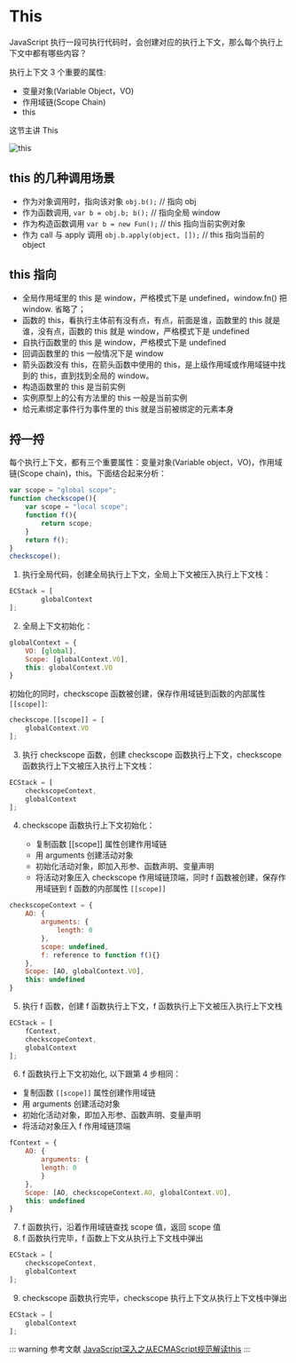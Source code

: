 # This

JavaScript 执行一段可执行代码时，会创建对应的执行上下文，那么每个执行上下文中都有哪些内容？

执行上下文 3 个重要的属性:

- 变量对象(Variable Object，VO)
- 作用域链(Scope Chain)
- this

这节主讲 This

![this](/blog/images/javascript/this.png)

## this 的几种调用场景

- 作为对象调用时，指向该对象 `obj.b();` // 指向 obj
- 作为函数调用, `var b = obj.b; b();` // 指向全局 window
- 作为构造函数调用 `var b = new Fun();` // this 指向当前实例对象
- 作为 call 与 apply 调用 `obj.b.apply(object, []);` // this 指向当前的 object

## this 指向

- 全局作用域里的 this 是 window，严格模式下是 undefined，window.fn() 把 window. 省略了；
- 函数的 this，看执行主体前有没有点，有点，前面是谁，函数里的 this 就是谁，没有点，函数的 this 就是 window，严格模式下是 undefined
- 自执行函数里的 this 是 window，严格模式下是 undefined
- 回调函数里的 this 一般情况下是 window
- 箭头函数没有 this，在箭头函数中使用的 this，是上级作用域或作用域链中找到的 this，直到找到全局的 window。
- 构造函数里的 this 是当前实例
- 实例原型上的公有方法里的 this 一般是当前实例
- 给元素绑定事件行为事件里的 this 就是当前被绑定的元素本身

## 捋一捋

每个执行上下文，都有三个重要属性：变量对象(Variable object，VO)，作用域链(Scope chain)，this。下面结合起来分析：
```js
var scope = "global scope";
function checkscope(){
    var scope = "local scope";
    function f(){
        return scope;
    }
    return f();
}
checkscope();
```
1. 执行全局代码，创建全局执行上下文，全局上下文被压入执行上下文栈：
```js
ECStack = [
        globalContext
];
```
2. 全局上下文初始化：
```js
globalContext = {
    VO: [global],
    Scope: [globalContext.VO],
    this: globalContext.VO
}
```
初始化的同时，checkscope 函数被创建，保存作用域链到函数的内部属性 `[[scope]]`:
```js
checkscope.[[scope]] = [
    globalContext.VO
];
```
3. 执行 checkscope 函数，创建 checkscope 函数执行上下文，checkscope 函数执行上下文被压入执行上下文栈：
```js
ECStack = [
    checkscopeContext,
    globalContext
];
```
4. checkscope 函数执行上下文初始化：

   - 复制函数 [[scope]] 属性创建作用域链
   - 用 arguments 创建活动对象
   - 初始化活动对象，即加入形参、函数声明、变量声明
   - 将活动对象压入 checkscope 作用域链顶端，同时 f 函数被创建，保存作用域链到 f 函数的内部属性 `[[scope]]`
```js
checkscopeContext = {
    AO: {
        arguments: {
            length: 0
        },
        scope: undefined,
        f: reference to function f(){}
    },
    Scope: [AO, globalContext.VO],
    this: undefined
}
```
5.	执行 f 函数，创建 f 函数执行上下文，f 函数执行上下文被压入执行上下文栈
```js
ECStack = [
    fContext,
    checkscopeContext,
    globalContext
];
```
6.	f 函数执行上下文初始化, 以下跟第 4 步相同：

- 复制函数 `[[scope]]` 属性创建作用域链
- 用 arguments 创建活动对象
- 初始化活动对象，即加入形参、函数声明、变量声明
- 将活动对象压入 f 作用域链顶端
```js
fContext = {
    AO: {
        arguments: {
        length: 0
        }
    },
    Scope: [AO, checkscopeContext.AO, globalContext.VO],
    this: undefined
}
```
7. f 函数执行，沿着作用域链查找 scope 值，返回 scope 值
8. f 函数执行完毕，f 函数上下文从执行上下文栈中弹出
```js
ECStack = [
    checkscopeContext,
    globalContext
];
```
9. checkscope 函数执行完毕，checkscope 执行上下文从执行上下文栈中弹出
```js
ECStack = [
    globalContext
];
```

::: warning 参考文献
[JavaScript深入之从ECMAScript规范解读this](https://github.com/mqyqingfeng/Blog/issues/7)
:::